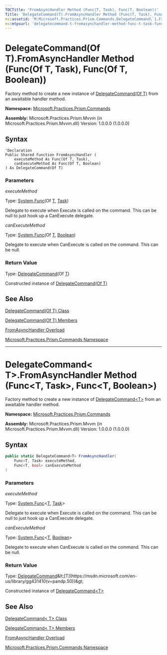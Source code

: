 ```yaml
---
TOCTitle: 'FromAsyncHandler Method (Func(T, Task), Func(T, Boolean))'
Title: 'DelegateCommand(T).FromAsyncHandler Method (Func(T, Task), Func(T, Boolean)) (Microsoft.Practices.Prism.Commands)'
ms:assetid: 'M:Microsoft.Practices.Prism.Commands.DelegateCommand\`1.FromAsyncHandler(System.Func{\`0,System.Threading.Tasks.Task},System.Func{\`0,System.Boolean})'
ms:mtpsurl: 'delegatecommand-t-fromasynchandler-method-func-t-task-func-t-boolean-mspp-commands.md'
---
```


# DelegateCommand(Of T).FromAsyncHandler Method (Func(Of T, Task), Func(Of T, Boolean))

Factory method to create a new instance of [DelegateCommand(Of T)](https://msdn.microsoft.com/en-us/library/gg431410(v=pandp.50)) from an awaitable handler method.

**Namespace:** [Microsoft.Practices.Prism.Commands](https://msdn.microsoft.com/library/microsoft.practices.prism.commands)

**Assembly:** Microsoft.Practices.Prism.Mvvm (in Microsoft.Practices.Prism.Mvvm.dll) Version: 1.0.0.0 (1.0.0.0)

## Syntax
```VB
'Declaration
Public Shared Function FromAsyncHandler ( 
	executeMethod As Func(Of T, Task),
	canExecuteMethod As Func(Of T, Boolean)
) As DelegateCommand(Of T)
```

### Parameters

*executeMethod* 

Type: [System.Func](http://msdn.microsoft.com/en-us/library/bb549151)(Of [T](https://msdn.microsoft.com/en-us/library/gg431410(v=pandp.50)), [Task](http://msdn.microsoft.com/en-us/library/dd235678))

Delegate to execute when Execute is called on the command. This can be null to just hook up a CanExecute delegate.

*canExecuteMethod*

Type: [System.Func](http://msdn.microsoft.com/en-us/library/bb549151)(Of [T](https://msdn.microsoft.com/en-us/library/gg431410(v=pandp.50)), [Boolean](http://msdn.microsoft.com/en-us/library/a28wyd50))

Delegate to execute when CanExecute is called on the command. This can be null.

### Return Value

Type: [DelegateCommand](https://msdn.microsoft.com/en-us/library/gg431410(v=pandp.50))(Of [T](https://msdn.microsoft.com/en-us/library/gg431410(v=pandp.50)))

Constructed instance of [DelegateCommand(Of T)](https://msdn.microsoft.com/en-us/library/gg431410(v=pandp.50))

## See Also
[DelegateCommand(Of T) Class](https://msdn.microsoft.com/en-us/library/gg431410(v=pandp.50))

[DelegateCommand(Of T) Members](https://msdn.microsoft.com/en-us/library/gg430763(v=pandp.50))

[FromAsyncHandler Overload](https://msdn.microsoft.com/en-us/library/dn736124(v=pandp.50))

[Microsoft.Practices.Prism.Commands Namespace](https://msdn.microsoft.com/library/microsoft.practices.prism.commands)


-------------------------
# DelegateCommand&lt; T&GT;.FromAsyncHandler Method (Func&lt;T, Task&gt;, Func&lt;T, Boolean&gt;)

Factory method to create a new instance of [DelegateCommand&lt;T&GT;](https://msdn.microsoft.com/en-us/library/gg431410(v=pandp.50)) from an awaitable handler method.

**Namespace:** [Microsoft.Practices.Prism.Commands](https://msdn.microsoft.com/library/microsoft.practices.prism.commands)

**Assembly:** Microsoft.Practices.Prism.Mvvm (in Microsoft.Practices.Prism.Mvvm.dll) Version: 1.0.0.0 (1.0.0.0)

## Syntax
```C#
public static DelegateCommand<T> FromAsyncHandler(
	Func<T, Task> executeMethod,
	Func<T, bool> canExecuteMethod
)
```
### Parameters

*executeMethod* 

Type: [System.Func](http://msdn.microsoft.com/en-us/library/bb549151)&lt;[T](https://msdn.microsoft.com/en-us/library/gg431410(v=pandp.50)), [Task](http://msdn.microsoft.com/en-us/library/dd235678)&gt;

Delegate to execute when Execute is called on the command. This can be null to just hook up a CanExecute delegate.

*canExecuteMethod*

Type: [System.Func](http://msdn.microsoft.com/en-us/library/bb549151)&lt;[T](https://msdn.microsoft.com/en-us/library/gg431410(v=pandp.50)), [Boolean](http://msdn.microsoft.com/en-us/library/a28wyd50)&gt;

Delegate to execute when CanExecute is called on the command. This can be null.

### Return Value

Type: [DelegateCommand](https://msdn.microsoft.com/en-us/library/gg431410(v=pandp.50))&lt;[T](https://msdn.microsoft.com/en-us/library/gg431410(v=pandp.50))&gt;

Constructed instance of [DelegateCommand&lt;T&GT;](https://msdn.microsoft.com/en-us/library/gg431410(v=pandp.50))

## See Also
[DelegateCommand&lt; T&GT; Class](https://msdn.microsoft.com/en-us/library/gg431410(v=pandp.50))

[DelegateCommand&lt; T&GT; Members](https://msdn.microsoft.com/en-us/library/gg430763(v=pandp.50))

[FromAsyncHandler Overload](https://msdn.microsoft.com/en-us/library/dn736124(v=pandp.50))

[Microsoft.Practices.Prism.Commands Namespace](https://msdn.microsoft.com/library/microsoft.practices.prism.commands)

